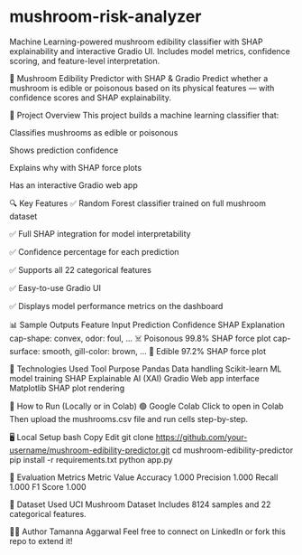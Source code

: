 # mushroom-risk-analyzer
Machine Learning-powered mushroom edibility classifier with SHAP explainability and interactive Gradio UI. Includes model metrics, confidence scoring, and feature-level interpretation.

🍄 Mushroom Edibility Predictor with SHAP & Gradio
Predict whether a mushroom is edible or poisonous based on its physical features — with confidence scores and SHAP explainability.

📌 Project Overview
This project builds a machine learning classifier that:

Classifies mushrooms as edible or poisonous

Shows prediction confidence

Explains why with SHAP force plots

Has an interactive Gradio web app

🔍 Key Features
✅ Random Forest classifier trained on full mushroom dataset

✅ Full SHAP integration for model interpretability

✅ Confidence percentage for each prediction

✅ Supports all 22 categorical features

✅ Easy-to-use Gradio UI

✅ Displays model performance metrics on the dashboard

📊 Sample Outputs
Feature Input	Prediction	Confidence	SHAP Explanation
cap-shape: convex, odor: foul, ...	☠️ Poisonous	99.8%	SHAP force plot
cap-surface: smooth, gill-color: brown, ...	🍄 Edible	97.2%	SHAP force plot

🧠 Technologies Used
Tool	Purpose
Pandas	Data handling
Scikit-learn	ML model training
SHAP	Explainable AI (XAI)
Gradio	Web app interface
Matplotlib	SHAP plot rendering

🚀 How to Run (Locally or in Colab)
🟢 Google Colab
Click to open in Colab
Then upload the mushrooms.csv file and run cells step-by-step.

🖥️ Local Setup
bash
Copy
Edit
git clone https://github.com/your-username/mushroom-edibility-predictor.git
cd mushroom-edibility-predictor
pip install -r requirements.txt
python app.py

🧪 Evaluation Metrics
Metric	Value
Accuracy	1.000
Precision	1.000
Recall	1.000
F1 Score	1.000

📁 Dataset Used
UCI Mushroom Dataset
Includes 8124 samples and 22 categorical features.

🧑‍💻 Author
Tamanna Aggarwal
Feel free to connect on LinkedIn or fork this repo to extend it!
